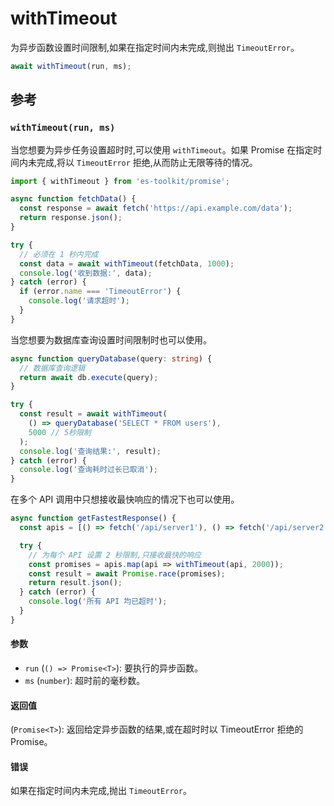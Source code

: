 # withTimeout

为异步函数设置时间限制,如果在指定时间内未完成,则抛出 `TimeoutError`。

```typescript
await withTimeout(run, ms);
```

## 参考

### `withTimeout(run, ms)`

当您想要为异步任务设置超时时,可以使用 `withTimeout`。如果 Promise 在指定时间内未完成,将以 `TimeoutError` 拒绝,从而防止无限等待的情况。

```typescript
import { withTimeout } from 'es-toolkit/promise';

async function fetchData() {
  const response = await fetch('https://api.example.com/data');
  return response.json();
}

try {
  // 必须在 1 秒内完成
  const data = await withTimeout(fetchData, 1000);
  console.log('收到数据:', data);
} catch (error) {
  if (error.name === 'TimeoutError') {
    console.log('请求超时');
  }
}
```

当您想要为数据库查询设置时间限制时也可以使用。

```typescript
async function queryDatabase(query: string) {
  // 数据库查询逻辑
  return await db.execute(query);
}

try {
  const result = await withTimeout(
    () => queryDatabase('SELECT * FROM users'),
    5000 // 5秒限制
  );
  console.log('查询结果:', result);
} catch (error) {
  console.log('查询耗时过长已取消');
}
```

在多个 API 调用中只想接收最快响应的情况下也可以使用。

```typescript
async function getFastestResponse() {
  const apis = [() => fetch('/api/server1'), () => fetch('/api/server2'), () => fetch('/api/server3')];

  try {
    // 为每个 API 设置 2 秒限制,只接收最快的响应
    const promises = apis.map(api => withTimeout(api, 2000));
    const result = await Promise.race(promises);
    return result.json();
  } catch (error) {
    console.log('所有 API 均已超时');
  }
}
```

#### 参数

- `run` (`() => Promise<T>`): 要执行的异步函数。
- `ms` (`number`): 超时前的毫秒数。

#### 返回值

(`Promise<T>`): 返回给定异步函数的结果,或在超时时以 TimeoutError 拒绝的 Promise。

#### 错误

如果在指定时间内未完成,抛出 `TimeoutError`。
